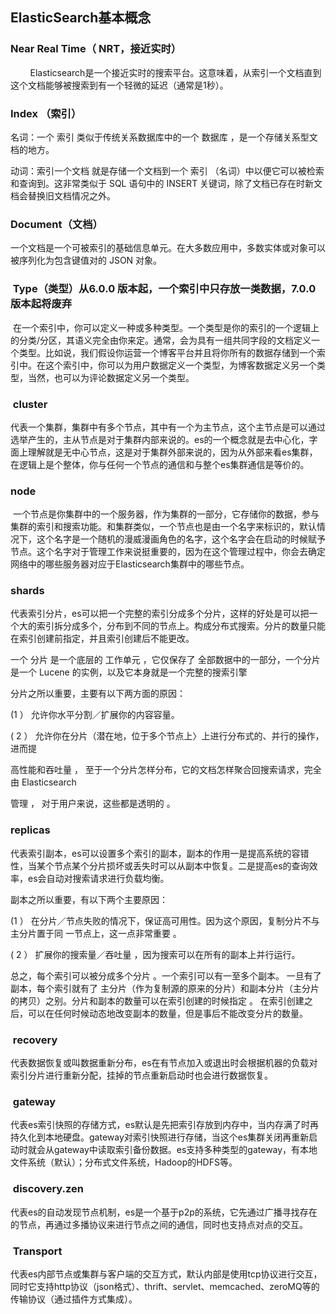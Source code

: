 ## ElasticSearch基本概念

### Near Real Time（ NRT，接近实时）

        Elasticsearch是一个接近实时的搜索平台。这意味着，从索引一个文档直到这个文档能够被搜索到有一个轻微的延迟（通常是1秒）。 



### Index （索引）



名词：一个 索引 类似于传统关系数据库中的一个 数据库 ，是一个存储关系型文档的地方。 



动词：索引一个文档 就是存储一个文档到一个 索引 （名词）中以便它可以被检索和查询到。这非常类似于 SQL 语句中的 INSERT 关键词，除了文档已存在时新文档会替换旧文档情况之外。



### Document（文档）

一个文档是一个可被索引的基础信息单元。在大多数应用中，多数实体或对象可以被序列化为包含键值对的 JSON 对象。 



###  Type（类型）从6.0.0 版本起，一个索引中只存放一类数据，7.0.0版本起将废弃



 在一个索引中，你可以定义一种或多种类型。一个类型是你的索引的一个逻辑上的分类/分区，其语义完全由你来定。通常，会为具有一组共同字段的文档定义一个类型。比如说，我们假设你运营一个博客平台并且将你所有的数据存储到一个索引中。在这个索引中，你可以为用户数据定义一个类型，为博客数据定义另一个类型，当然，也可以为评论数据定义另一个类型。 



###  cluster

代表一个集群，集群中有多个节点，其中有一个为主节点，这个主节点是可以通过选举产生的，主从节点是对于集群内部来说的。es的一个概念就是去中心化，字面上理解就是无中心节点，这是对于集群外部来说的，因为从外部来看es集群，在逻辑上是个整体，你与任何一个节点的通信和与整个es集群通信是等价的。



### node

 一个节点是你集群中的一个服务器，作为集群的一部分，它存储你的数据，参与集群的索引和搜索功能。和集群类似，一个节点也是由一个名字来标识的，默认情况下，这个名字是一个随机的漫威漫画角色的名字，这个名字会在启动的时候赋予节点。这个名字对于管理工作来说挺重要的，因为在这个管理过程中，你会去确定网络中的哪些服务器对应于Elasticsearch集群中的哪些节点。 



### shards

代表索引分片，es可以把一个完整的索引分成多个分片，这样的好处是可以把一个大的索引拆分成多个，分布到不同的节点上。构成分布式搜索。分片的数量只能在索引创建前指定，并且索引创建后不能更改。



一个 分片 是一个底层的 工作单元 ，它仅保存了 全部数据中的一部分，一个分片是一个 Lucene 的实例，以及它本身就是一个完整的搜索引擎



分片之所以重要，主要有以下两方面的原因：

\(1 ） 允许你水平分割／扩展你的内容容量。

\( 2 ） 允许你在分片（潜在地，位于多个节点上〉上进行分布式的、并行的操作，进而提

高性能和吞吐量 ， 至于一个分片怎样分布，它的文档怎样聚合回搜索请求，完全由 Elasticsearch

管理 ， 对于用户来说，这些都是透明的 。



### replicas

代表索引副本，es可以设置多个索引的副本，副本的作用一是提高系统的容错性，当某个节点某个分片损坏或丢失时可以从副本中恢复。二是提高es的查询效率，es会自动对搜索请求进行负载均衡。



副本之所以重要，有以下两个主要原因：

\(1 ） 在分片／节点失败的情况下，保证高可用性。因为这个原因，复制分片不与主分片置于同 一节点上，这一点非常重要 。

\( 2 ） 扩展你的搜索量／吞吐量 ，因为搜索可以在所有的副本上并行运行。 



总之，每个索引可以被分成多个分片 。一个索引可以有一至多个副本。 一旦有了副本，每个索引就有了 主分片（作为复制源的原来的分片）和副本分片（主分片的拷贝）之别。分片和副本的数量可以在索引创建的时候指定 。 在索引创建之后，可以在任何时候动态地改变副本的数量，但是事后不能改变分片的数量。



###  recovery

代表数据恢复或叫数据重新分布，es在有节点加入或退出时会根据机器的负载对索引分片进行重新分配，挂掉的节点重新启动时也会进行数据恢复。



###  gateway

代表es索引快照的存储方式，es默认是先把索引存放到内存中，当内存满了时再持久化到本地硬盘。gateway对索引快照进行存储，当这个es集群关闭再重新启动时就会从gateway中读取索引备份数据。es支持多种类型的gateway，有本地文件系统（默认）；分布式文件系统，Hadoop的HDFS等。



###  discovery.zen

代表es的自动发现节点机制，es是一个基于p2p的系统，它先通过广播寻找存在的节点，再通过多播协议来进行节点之间的通信，同时也支持点对点的交互。



###  Transport

代表es内部节点或集群与客户端的交互方式，默认内部是使用tcp协议进行交互，同时它支持http协议（json格式）、thrift、servlet、memcached、zeroMQ等的传输协议（通过插件方式集成）。


